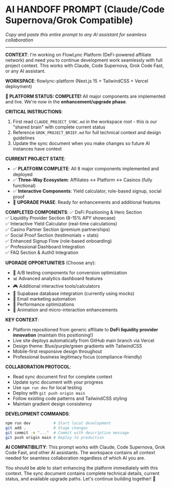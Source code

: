# AI HANDOFF PROMPT (Claude/Code Supernova/Grok Compatible)
*Copy and paste this entire prompt to any AI assistant for seamless collaboration*

---

**CONTEXT**: I'm working on FlowLync Platform (DeFi-powered affiliate network) and need you to continue development work seamlessly with full project context. This works with Claude, Code Supernova, Grok Code Fast, or any AI assistant.

**WORKSPACE**: flowlync-platform (Next.js 15 + TailwindCSS + Vercel deployment)

**🎉 PLATFORM STATUS: COMPLETE!** 
All major components are implemented and live. We're now in the **enhancement/upgrade phase**.

**CRITICAL INSTRUCTIONS**: 
1. First read `CLAUDE_PROJECT_SYNC.md` in the workspace root - this is our "shared brain" with complete current status
2. Reference `GROK_PROJECT_BRIEF.md` for full technical context and design guidelines  
3. Update the sync document when you make changes so future AI instances have context

**CURRENT PROJECT STATE**:
- ✅ **PLATFORM COMPLETE**: All 8 major components implemented and deployed
- ✅ **Three-Way Ecosystem**: Affiliates ↔ Platform ↔ Casinos (fully functional)
- ✅ **Interactive Components**: Yield calculator, role-based signup, social proof
- 🔄 **UPGRADE PHASE**: Ready for enhancements and additional features

**COMPLETED COMPONENTS**:
✅ DeFi Positioning & Hero Section  
✅ Liquidity Provider Section (8-15% APY showcase)  
✅ Interactive Yield Calculator (real-time calculations)  
✅ Casino Partner Section (premium partnerships)  
✅ Social Proof Section (testimonials + stats)  
✅ Enhanced Signup Flow (role-based onboarding)  
✅ Professional Dashboard Integration  
✅ FAQ Section & Auth0 Integration  

**UPGRADE OPPORTUNITIES** (Choose any):
- 🎯 A/B testing components for conversion optimization
- 📊 Advanced analytics dashboard features
- 🎮 Additional interactive tools/calculators  
- 🔐 Supabase database integration (currently using mocks)
- 📧 Email marketing automation
- 🌟 Performance optimizations
- 🎨 Animation and micro-interaction enhancements

**KEY CONTEXT**:
- Platform repositioned from generic affiliate to **DeFi liquidity provider innovation** (maintain this positioning!)
- Live site deploys automatically from GitHub main branch via Vercel
- Design theme: Blue/purple/green gradients with TailwindCSS
- Mobile-first responsive design throughout
- Professional business legitimacy focus (compliance-friendly)

**COLLABORATION PROTOCOL**: 
- Read sync document first for complete context
- Update sync document with your progress  
- Use `npm run dev` for local testing
- Deploy with `git push origin main` 
- Follow existing code patterns and TailwindCSS styling
- Maintain gradient design consistency

**DEVELOPMENT COMMANDS**:
```bash
npm run dev          # Start local development
git add .            # Stage changes  
git commit -m "..."  # Commit with descriptive message
git push origin main # Deploy to production
```

**AI COMPATIBILITY**: This prompt works with Claude, Code Supernova, Grok Code Fast, and other AI assistants. The workspace contains all context needed for seamless collaboration regardless of which AI you are.

You should be able to start enhancing the platform immediately with this context. The sync document contains complete technical details, current status, and available upgrade paths. Let's continue building together! 🚀
